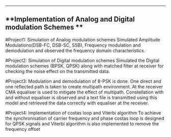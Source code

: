 -----------------------------------------------------------
**Implementation of Analog and Digital modulation Schemes **
-----------------------------------------------------------

#Project1: Simulation of Analog modulation schemes
Simulated Amplitude Modulations(DSB-FC, DSB-SC, SSB), Frequency modulation and demodulation and observed the frequency domain characteristics.

#Project2: Simulation of Digital modulation schemes
Simulated the Digital modulation schemes (BPSK, QPSK) along with matched filter at receiver for checking the noise effect on the transmitted data.

#Project3:
Modulation and demodulation of 8-PSK is done. One direct and one reflected path is taken to create multipath environment. At the receiver CMA equaliser is used to mitigate the effect of multipath. Constellation with and without equaliser is observed and a text file is transmitted using this model and retrieved the data correctly with equaliser at the receiver.

#Project4: Implementation of costas loop and Viterbi algorithm
To achieve the synchronisation of carrier frequency and phase costas loop is designed for QPSK signals and Viterbi algorithm is also implemented to remove the frequency offset
